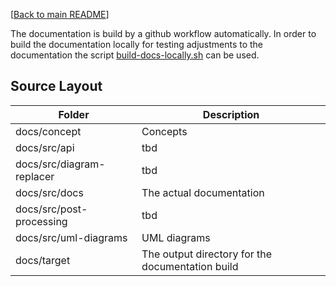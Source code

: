 [[Back to main README](../README.md)]

The documentation is build by a github workflow automatically.
In order to build the documentation locally for testing adjustments to the documentation
the script [build-docs-locally.sh](build-docs-locally.sh) can be used.


## Source Layout

| Folder                    | Description                                      |
|---------------------------|--------------------------------------------------|
| docs/concept              | Concepts                                         |
| docs/src/api              | tbd                                              |
| docs/src/diagram-replacer | tbd                                              |
| docs/src/docs             | The actual documentation                         |
| docs/src/post-processing  | tbd                                              |
| docs/src/uml-diagrams     | UML diagrams                                     |
| docs/target               | The output directory for the documentation build |

